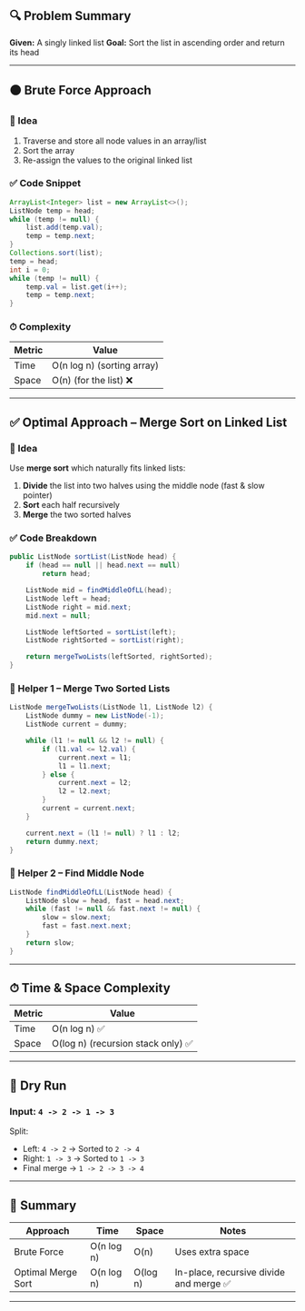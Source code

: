 ## 🔍 Problem Summary

**Given:** A singly linked list
**Goal:** Sort the list in ascending order and return its head

---

## 🟠 Brute Force Approach

### 🔧 Idea

1. Traverse and store all node values in an array/list
2. Sort the array
3. Re-assign the values to the original linked list

### ✅ Code Snippet

```java
ArrayList<Integer> list = new ArrayList<>();
ListNode temp = head;
while (temp != null) {
    list.add(temp.val);
    temp = temp.next;
}
Collections.sort(list);
temp = head;
int i = 0;
while (temp != null) {
    temp.val = list.get(i++);
    temp = temp.next;
}
```

### ⏱ Complexity

| Metric | Value                      |
| ------ | -------------------------- |
| Time   | O(n log n) (sorting array) |
| Space  | O(n) (for the list) ❌      |

---

## ✅ Optimal Approach – Merge Sort on Linked List

### 🔧 Idea

Use **merge sort** which naturally fits linked lists:

1. **Divide** the list into two halves using the middle node (fast & slow pointer)
2. **Sort** each half recursively
3. **Merge** the two sorted halves

### ✅ Code Breakdown

```java
public ListNode sortList(ListNode head) {
    if (head == null || head.next == null)
        return head;

    ListNode mid = findMiddleOfLL(head);
    ListNode left = head;
    ListNode right = mid.next;
    mid.next = null;

    ListNode leftSorted = sortList(left);
    ListNode rightSorted = sortList(right);

    return mergeTwoLists(leftSorted, rightSorted);
}
```

### 🔧 Helper 1 – Merge Two Sorted Lists

```java
ListNode mergeTwoLists(ListNode l1, ListNode l2) {
    ListNode dummy = new ListNode(-1);
    ListNode current = dummy;

    while (l1 != null && l2 != null) {
        if (l1.val <= l2.val) {
            current.next = l1;
            l1 = l1.next;
        } else {
            current.next = l2;
            l2 = l2.next;
        }
        current = current.next;
    }

    current.next = (l1 != null) ? l1 : l2;
    return dummy.next;
}
```

### 🔧 Helper 2 – Find Middle Node

```java
ListNode findMiddleOfLL(ListNode head) {
    ListNode slow = head, fast = head.next;
    while (fast != null && fast.next != null) {
        slow = slow.next;
        fast = fast.next.next;
    }
    return slow;
}
```

---

## ⏱ Time & Space Complexity

| Metric | Value                             |
| ------ | --------------------------------- |
| Time   | O(n log n) ✅                      |
| Space  | O(log n) (recursion stack only) ✅ |

---

## 🧪 Dry Run

### Input: `4 -> 2 -> 1 -> 3`

Split:

* Left: `4 -> 2` → Sorted to `2 -> 4`
* Right: `1 -> 3` → Sorted to `1 -> 3`
* Final merge → `1 -> 2 -> 3 -> 4`

---

## 📝 Summary

| Approach           | Time       | Space    | Notes                                  |
| ------------------ | ---------- | -------- | -------------------------------------- |
| Brute Force        | O(n log n) | O(n)     | Uses extra space                       |
| Optimal Merge Sort | O(n log n) | O(log n) | In-place, recursive divide and merge ✅ |

---
